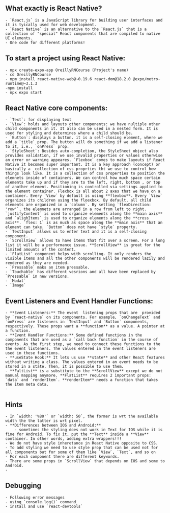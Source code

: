 ## What exactly is React Native?
    - `React.js` is a JavaScript library for building user interfaces and it is tyically used for web development.
    - `React Native` is an alternative to the `React.js` that is a collection of "special" React components that are compiled to native UI elements.
    - One code for different platforms!

## To start a project using React Native:
    - npx create-expo-app OreillyRNCourse (Project's name)
    - cd OreillyRNCourse
    - npm install react-native-web@~0.19.6 react-dom@18.2.0 @expo/metro-runtime@~3.1.3
    -npm install
    - npx expo start

## React Native core components:
    - `Text`: for displaying text
    - `View`: holds and layouts other components: we have nultiple other child components in it. It also can be used in a nested form. It is used for styling and determines where a child should be.
    - `Button`: displays a button. it is a self-closing element, where we add a `title` prop. The button will do something if we add a listener to it, i.e., `onPress` prop.
    - `StyleSheet`: Besides auto-completion, the StyleSheet object also provides validation, if we use invalid properties or values otherwise an error or warning appeares. `Flexbox` comes to make layouts if React Native it becomes super important. It is a key approach (concept) or basically a  collection of css proprties tht we use to control how things look like. It is a collection of css properties to position the elemnets inside of containers. We can control how much space certain elements take up and if they are to the left, right, bottom , or top of another element. Positioning is controlled via settings applied to the element container. Flexbox is all about 2 axes that we have on a container. Every `View` by default is using **flexbox**. Every `View` organizes its children using the floexbox. By default, all child elements are organized in a `column`. By setting `flexDirection: 'row'`, the elemnets are arranged in a row from left to right. `justifyContent` is used to organize elements along the **main axis** and `alighItems` is used to organize elements along the **cross axis**. `flex: 1` is as much as space along the **main axis** that an element can take. `Button` does not have `style` property.
    - `TextInput` allows us to enter text and it is a self-closing component.
    - `ScrollView` allows to have items that fit over a screen. For a long list it will be a performance issue. **ScrollView** is great for the limited amounts of the content.
    - `FlatList` component helps with scrolling. It only renders the visible items and all the other components will be rendered lazily and rendered as they are needed.
    - `Pressable` maks an item pressable.
    - `Touchable` has different vesrions and all have been replaced by `Pressable` in new versions.
    - `Modal` 
    - `Image`
    


## Event Listeners and Event Handler Functions:
    - **Event Listeners:** The event  listening props that are  provided by `react-native` on its components. For example, `onChangeText` and `onPress` are listeners in `TextInput` and `Button` components, respectively. These props want a **function** as a value. A pointer at a function.
    - **Event Handler Functions:** Some defined functions in the components that are used as a `call back function` in the course of events. As the first step, we need to connect these functions to the the event listeners. The values entered in the event listeners are used in these functions.
    - **useState Hook:** It lets us use **state** and other React features without writing a class. The values entered in an event needs to be stored in a state. Then, it is possible to use them.
    - **FaltList** is a substitute to the **ScrollView** except we do not manual mapping anymore. **FlatList** requires 2 important props: `data` and `renderItem`. **renderItem** needs a function that takes the item meta data.
    -



## Hints
    - In `width: '%80'` or `width: 50`, the former is wrt the available width the the latter is wrt pixel.
    - **Differences between IOS and Android:**
        - sometimes the styling does not work in Text for IOS while it is fine for Android. To fix it, put the **Text** inside a **View** container. In other words, adding extra wrappers!!!
    - We do not have style inheretance in React Native opposite to CSS.
    - To add styling we need to use style prop that can be used not for all components but for some of them like `View`, `Text`, and so on
    - For each component there are different keywords.
    - There are some props in `ScrollView` that depends on IOS and some to Android.
    -

## Debugging
    - Following error messages
    - using `console.log()` command
    - install and use `react-devtools`


















